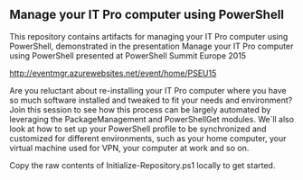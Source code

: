 ## Manage your IT Pro computer using PowerShell

This repository contains artifacts for managing your IT Pro computer using PowerShell, demonstrated in the presentation Manage your IT Pro computer using PowerShell presented at PowerShell Summit Europe 2015

http://eventmgr.azurewebsites.net/event/home/PSEU15

Are you reluctant about re-installing your IT Pro computer where you have so much software installed and tweaked to fit your needs and environment? 
Join this session to see how this process can be largely automated by leveraging the PackageManagement and PowerShellGet modules. 
We`ll also look at how to set up your PowerShell profile to be synchronized and customized for different environments, such as your home computer, your virtual machine used for VPN, your computer at work and so on.

Copy the raw contents of Initialize-Repository.ps1 locally to get started.